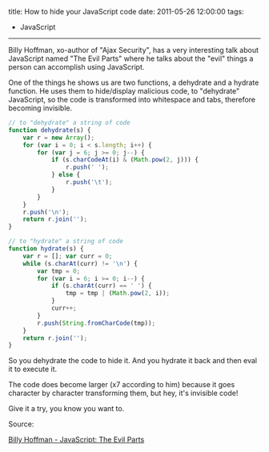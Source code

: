 title: How to hide your JavaScript code
date: 2011-05-26 12:00:00
tags:
- JavaScript
---

Billy Hoffman, xo-author of "Ajax Security", has a very interesting talk about
JavaScript named "The Evil Parts" where he talks about the "evil" things a person
can accomplish using JavaScript.

One of the things he shows us are two functions, a dehydrate and a hydrate function.
He uses them to hide/display malicious code, to "dehydrate" JavaScript, so the
code is transformed into whitespace and tabs, therefore becoming invisible.

```javascript
// to "dehydrate" a string of code
function dehydrate(s) {
    var r = new Array();
    for (var i = 0; i < s.length; i++) {
        for (var j = 6; j >= 0; j--) {
            if (s.charCodeAt(i) & (Math.pow(2, j))) {
                r.push(' ');
            } else {
                r.push('\t');
            }
        }
    }
    r.push('\n');
    return r.join('');
}

// to "hydrate" a string of code
function hydrate(s) {
    var r = []; var curr = 0;
    while (s.charAt(curr) != '\n') {
        var tmp = 0;
        for (var i = 6; i >= 0; i--) {
            if (s.charAt(curr) == ' ') {
                tmp = tmp | (Math.pow(2, i));
            }
            curr++;
        }
        r.push(String.fromCharCode(tmp));
    }
    return r.join('');
}
```

So you dehydrate the code to hide it. And you hydrate it back and then eval it
to execute it.

The code does become larger (x7 according to him) because it goes character by
character transforming them, but hey, it's invisible code!

Give it a try, you know you want to.

Source:

[Billy Hoffman - JavaScript: The Evil Parts](http://goo.gl/3wfYi)
